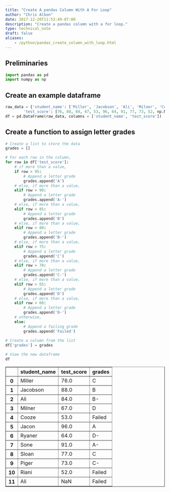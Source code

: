 ```yaml
---
title: "Create A pandas Column With A For Loop"
author: "Chris Albon"
date: 2017-12-20T11:53:49-07:00
description: "Create a pandas column with a for loop."
type: technical_note
draft: false
aliases:
    - /python/pandas_create_column_with_loop.html
---
```

## Preliminaries


```python
import pandas as pd
import numpy as np
```

## Create an example dataframe


```python
raw_data = {'student_name': ['Miller', 'Jacobson', 'Ali', 'Milner', 'Cooze', 'Jacon', 'Ryaner', 'Sone', 'Sloan', 'Piger', 'Riani', 'Ali'], 
        'test_score': [76, 88, 84, 67, 53, 96, 64, 91, 77, 73, 52, np.NaN]}
df = pd.DataFrame(raw_data, columns = ['student_name', 'test_score'])
```

## Create a function to assign letter grades


```python
# Create a list to store the data
grades = []

# For each row in the column,
for row in df['test_score']:
    # if more than a value,
    if row > 95:
        # Append a letter grade
        grades.append('A')
    # else, if more than a value,
    elif row > 90:
        # Append a letter grade
        grades.append('A-')
    # else, if more than a value,
    elif row > 85:
        # Append a letter grade
        grades.append('B')
    # else, if more than a value,
    elif row > 80:
        # Append a letter grade
        grades.append('B-')
    # else, if more than a value,
    elif row > 75:
        # Append a letter grade
        grades.append('C')
    # else, if more than a value,
    elif row > 70:
        # Append a letter grade
        grades.append('C-')
    # else, if more than a value,
    elif row > 65:
        # Append a letter grade
        grades.append('D')
    # else, if more than a value,
    elif row > 60:
        # Append a letter grade
        grades.append('D-')
    # otherwise,
    else:
        # Append a failing grade
        grades.append('Failed')
        
# Create a column from the list
df['grades'] = grades
```


```python
# View the new dataframe
df
```




<div>
<table border="1" class="dataframe">
  <thead>
    <tr style="text-align: right;">
      <th></th>
      <th>student_name</th>
      <th>test_score</th>
      <th>grades</th>
    </tr>
  </thead>
  <tbody>
    <tr>
      <th>0</th>
      <td>Miller</td>
      <td>76.0</td>
      <td>C</td>
    </tr>
    <tr>
      <th>1</th>
      <td>Jacobson</td>
      <td>88.0</td>
      <td>B</td>
    </tr>
    <tr>
      <th>2</th>
      <td>Ali</td>
      <td>84.0</td>
      <td>B-</td>
    </tr>
    <tr>
      <th>3</th>
      <td>Milner</td>
      <td>67.0</td>
      <td>D</td>
    </tr>
    <tr>
      <th>4</th>
      <td>Cooze</td>
      <td>53.0</td>
      <td>Failed</td>
    </tr>
    <tr>
      <th>5</th>
      <td>Jacon</td>
      <td>96.0</td>
      <td>A</td>
    </tr>
    <tr>
      <th>6</th>
      <td>Ryaner</td>
      <td>64.0</td>
      <td>D-</td>
    </tr>
    <tr>
      <th>7</th>
      <td>Sone</td>
      <td>91.0</td>
      <td>A-</td>
    </tr>
    <tr>
      <th>8</th>
      <td>Sloan</td>
      <td>77.0</td>
      <td>C</td>
    </tr>
    <tr>
      <th>9</th>
      <td>Piger</td>
      <td>73.0</td>
      <td>C-</td>
    </tr>
    <tr>
      <th>10</th>
      <td>Riani</td>
      <td>52.0</td>
      <td>Failed</td>
    </tr>
    <tr>
      <th>11</th>
      <td>Ali</td>
      <td>NaN</td>
      <td>Failed</td>
    </tr>
  </tbody>
</table>
</div>


